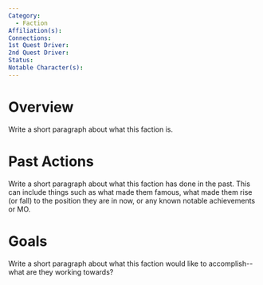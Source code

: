```yaml
---
Category:
  - Faction
Affiliation(s): 
Connections: 
1st Quest Driver: 
2nd Quest Driver: 
Status: 
Notable Character(s):
---
```


# Overview

Write a short paragraph about what this faction is.
# Past Actions

Write a short paragraph about what this faction has done in the past. This can include things such as what made them famous, what made them rise (or fall) to the position they are in now, or any known notable achievements or MO. 
# Goals

Write a short paragraph about what this faction would like to accomplish-- what are they working towards?









